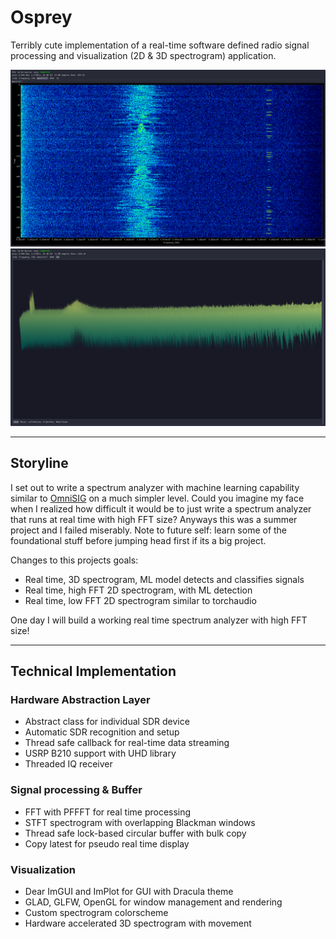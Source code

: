 # Osprey

Terribly cute implementation of a real-time software defined radio signal
processing and visualization (2D & 3D spectrogram) application.

![2D View](screenshot/2d.png)
![3D View](screenshot/3d.png)

---

## Storyline

I set out to write a spectrum analyzer with machine learning capability similar
to [OmniSIG](https://www.deepsig.ai/omnisig/) on a much simpler level. Could you
imagine my face when I realized how difficult it would be to just write a
spectrum analyzer that runs at real time with high FFT size? Anyways this was a
summer project and I failed miserably. Note to future self: learn some of the
foundational stuff before jumping head first if its a big project.

Changes to this projects goals:
+ Real time, 3D spectrogram, ML model detects and classifies signals
+ Real time, high FFT 2D spectrogram, with ML detection
+ Real time, low FFT 2D spectrogram similar to torchaudio

One day I will build a working real time spectrum analyzer with high FFT size!

---

## Technical Implementation


### Hardware Abstraction Layer

+ Abstract class for individual SDR device
+ Automatic SDR recognition and setup
+ Thread safe callback for real-time data streaming
+ USRP B210 support with UHD library
+ Threaded IQ receiver

### Signal processing & Buffer

+ FFT with PFFFT for real time processing
+ STFT spectrogram with overlapping Blackman windows
+ Thread safe lock-based circular buffer with bulk copy
+ Copy latest for pseudo real time display

### Visualization

+ Dear ImGUI and ImPlot for GUI with Dracula theme
+ GLAD, GLFW, OpenGL for window management and rendering
+ Custom spectrogram colorscheme
+ Hardware accelerated 3D spectrogram with movement